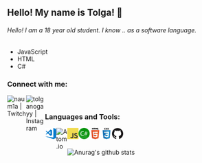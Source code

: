 ## Hello! My name is Tolga! 👋

###### Hello! I am a 18 year old student. I know .. as a software language.

- JavaScript 
- HTML
- C#

### Connect with me:

[<img align="left" alt="naum1a | Twitch" width="44px" src="https://img.icons8.com/fluent/2x/twitch.png" />][twitch]
[<img align="left" alt="tolganogayy | Instagram" width="44px" src="https://i.ibb.co/tz8skHM/icons8-instagram-48.png" />][instagram]


<br />

### Languages and Tools:

<img align="left" alt="Visual Studio Code" width="26px" src="https://raw.githubusercontent.com/github/explore/80688e429a7d4ef2fca1e82350fe8e3517d3494d/topics/visual-studio-code/visual-studio-code.png" />
<img align="left" alt="Atom.io" width="26px" src="https://cdn.freebiesupply.com/logos/large/2x/atom-4-logo-png-transparent.png" />
<img align="left" alt="JavaScript" width="26px" src="https://raw.githubusercontent.com/github/explore/80688e429a7d4ef2fca1e82350fe8e3517d3494d/topics/javascript/javascript.png" />
<img align="left" alt="C#" width="26px" src="https://raw.githubusercontent.com/github/explore/80688e429a7d4ef2fca1e82350fe8e3517d3494d/topics/csharp/csharp.png" />
<img align="left" alt="HTML5" width="26px" src="https://raw.githubusercontent.com/github/explore/80688e429a7d4ef2fca1e82350fe8e3517d3494d/topics/html/html.png" />
<img align="left" alt="CSS3" width="26px" src="https://raw.githubusercontent.com/github/explore/80688e429a7d4ef2fca1e82350fe8e3517d3494d/topics/css/css.png" />
<img align="left" alt="GitHub" width="26px" src="https://raw.githubusercontent.com/github/explore/78df643247d429f6cc873026c0622819ad797942/topics/github/github.png" />

<br />
<br />

![Anurag's github stats](https://github-readme-stats.vercel.app/api?username=TolgaNogay&show_icons=true&theme=radical)

[instagram]: https://www.instagram.com/tolganogayy/
[twitch]: https://www.twitch.tv/naumia


